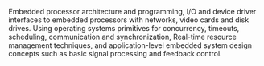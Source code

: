 Embedded processor architecture and programming, I/O and device driver interfaces to embedded processors with networks, video cards and disk drives. Using operating systems primitives for concurrency, timeouts, scheduling, communication and synchronization, Real-time resource management techniques, and application-level embedded system design concepts such as basic signal processing and feedback control.
